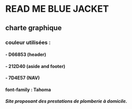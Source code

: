 # READ ME BLUE JACKET #

## charte graphique ##

### couleur utilisées :
#### - D66853 (header)
#### - 212D40 (aside and footer)
#### - 7D4E57 (NAV)

#### font-family : Tahoma

##### Site proposant des prestations de plomberie à domicile.
